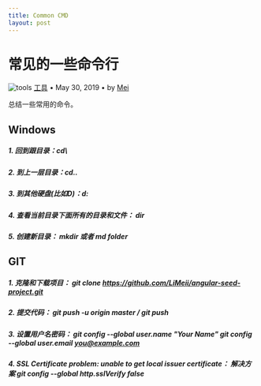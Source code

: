 ```yaml
---
title: Common CMD
layout: post
---
```


# 常见的一些命令行

<div class="title-meta">
    <span><img class="title-category-img" src="../../../assets/images/categories/github.svg" alt="tools"></span>
    <span><a class="github-link" href="/2018/09/19/issues-tools.html">工具</a></span>
    <span class="title-bullet">•</span>
    <span>May 30, 2019</span>
    <span class="title-bullet">•</span>
    <span>by <a class="github-link" href="http://github.com/limeii" title="http://github.com/limeii">Mei</a></span>
</div>

总结一些常用的命令。


## Windows

##### 1. 回到跟目录：cd\
##### 2. 到上一层目录：cd..
##### 3. 到其他硬盘(比如D)：d:
##### 4. 查看当前目录下面所有的目录和文件： dir
##### 5. 创建新目录： mkdir 或者 md folder



## GIT

##### 1. 克隆和下载项目： git clone  https://github.com/LiMeii/angular-seed-project.git
##### 2. 提交代码： git push -u origin master / git push
##### 3. 设置用户名密码： git config --global user.name "Your Name"  git config --global user.email you@example.com
##### 4. SSL Certificate problem: unable to get local issuer certificate： 解决方案 git config --global http.sslVerify false
    



